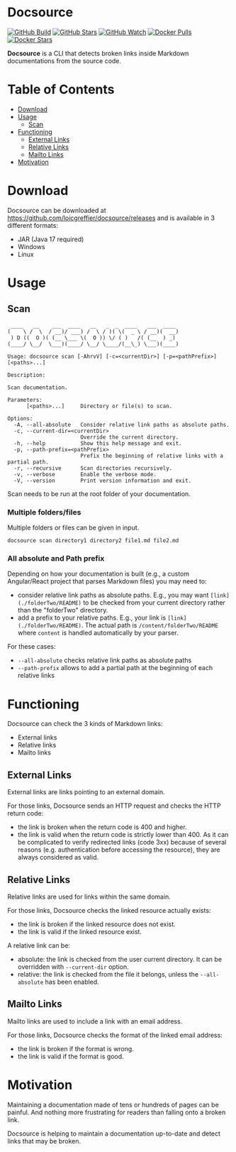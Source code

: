 # Docsource

[![GitHub Build](https://img.shields.io/github/actions/workflow/status/loicgreffier/docsource/continuous_integration.yml?branch=main&logo=github&style=for-the-badge)](https://github.com/loicgreffier/docsource/actions/workflows/continuous_integration.yml)
[![GitHub Stars](https://img.shields.io/github/stars/loicgreffier/docsource?logo=github&style=for-the-badge)](https://github.com/loicgreffier/docsource)
[![GitHub Watch](https://img.shields.io/github/watchers/loicgreffier/docsource?logo=github&style=for-the-badge)](https://github.com/loicgreffier/docsource)
[![Docker Pulls](https://img.shields.io/docker/pulls/loicgreffier/docsource?label=Pulls&logo=docker&style=for-the-badge)](https://hub.docker.com/r/loicgreffier/docsource/tags)
[![Docker Stars](https://img.shields.io/docker/stars/loicgreffier/docsource?label=Stars&logo=docker&style=for-the-badge)](https://hub.docker.com/r/loicgreffier/docsource)

**Docsource** is a CLI that detects broken links inside Markdown documentations from the source code.

# Table of Contents

* [Download](#download)
* [Usage](#usage)
  * [Scan](#scan)
* [Functioning](#functioning)
  * [External Links](#external-links)
  * [Relative Links](#relative-links)
  * [Mailto Links](#mailto-links)
* [Motivation](#motivation)

# Download

Docsource can be downloaded at https://github.com/loicgreffier/docsource/releases and is available in 3 different formats:
- JAR (Java 17 required)
- Windows
- Linux

# Usage

## Scan 

```console
 ____   __    ___  ____   __   _  _  ____   ___  ____
(    \ /  \  / __)/ ___) /  \ / )( \(  _ \ / __)(  __)
 ) D ((  O )( (__ \___ \(  O )) \/ ( )   /( (__  ) _)
(____/ \__/  \___)(____/ \__/ \____/(__\_) \___)(____)

Usage: docsource scan [-AhrvV] [-c=<currentDir>] [-p=<pathPrefix>] [<paths>...]

Description:

Scan documentation.

Parameters:
      [<paths>...]     Directory or file(s) to scan.

Options:
  -A, --all-absolute   Consider relative link paths as absolute paths.
  -c, --current-dir=<currentDir>
                       Override the current directory.
  -h, --help           Show this help message and exit.
  -p, --path-prefix=<pathPrefix>
                       Prefix the beginning of relative links with a partial path.
  -r, --recursive      Scan directories recursively.
  -v, --verbose        Enable the verbose mode.
  -V, --version        Print version information and exit.
```

Scan needs to be run at the root folder of your documentation.

### Multiple folders/files

Multiple folders or files can be given in input.

```console
docsource scan directory1 directory2 file1.md file2.md
```

### All absolute and Path prefix

Depending on how your documentation is built (e.g., a custom Angular/React project that parses Markdown files) you may need to:
- consider relative link paths as absolute paths. 
E.g., you may want `[link](./folderTwo/README)` to be checked from your current directory rather than the "folderTwo" directory.
- add a prefix to your relative paths. 
E.g., your link is `[link](./folderTwo/README)`. The actual path is `/content/folderTwo/README` where `content` is handled automatically by your parser.

For these cases:
- `--all-absolute` checks relative link paths as absolute paths
- `--path-prefix` allows to add a partial path at the beginning of each relative links

# Functioning 

Docsource can check the 3 kinds of Markdown links:
- External links
- Relative links
- Mailto links

## External Links

External links are links pointing to an external domain.

For those links, Docsource sends an HTTP request and checks the HTTP return code:
- the link is broken when the return code is 400 and higher.
- the link is valid when the return code is strictly lower than 400.
As it can be complicated to verify redirected links (code 3xx) because of several reasons (e.g. authentication before accessing the resource), they are always considered as valid.

## Relative Links

Relative links are used for links within the same domain.

For those links, Docsource checks the linked resource actually exists:
- the link is broken if the linked resource does not exist.
- the link is valid if the linked resource exist.

A relative link can be:
- absolute: the link is checked from the user current directory. It can be overridden with `--current-dir` option.
- relative: the link is checked from the file it belongs, unless the `--all-absolute` has been enabled.

## Mailto Links

Mailto links are used to include a link with an email address.

For those links, Docsource checks the format of the linked email address:
- the link is broken if the format is wrong.
- the link is valid if the format is good.

# Motivation

Maintaining a documentation made of tens or hundreds of pages can be painful. 
And nothing more frustrating for readers than falling onto a broken link.

Docsource is helping to maintain a documentation up-to-date and detect links that may be broken.
